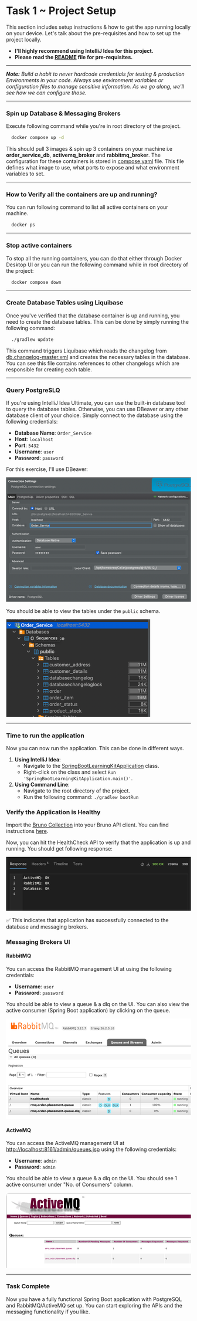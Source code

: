# Task 1 ~ Project Setup

This section includes setup instructions & how to get the app running locally on your device. Let's talk about the pre-requisites and how to set up the project locally. 

- **I'll highly recommend using IntelliJ Idea for this project.**
- **Please read the [README](../README.md) file for pre-requisites.**

---

**_Note:_** _Build a habit to never hardcode credentials for testing & production Environments in your code. Always use
environment variables or configuration files to manage sensitive information. As we go along, we'll see how we can configure those._

---

### **Spin up Database & Messaging Brokers**

Execute following command while you're in root directory of the project. 
```bash
  docker compose up -d
```
This should pull 3 images & spin up 3 containers on your machine i.e **order_service_db**, **activemq_broker** and **rabbitmq_broker**.
The configuration for these containers is stored in [compose.yaml](../compose.yaml) file. This file defines what image to use,
what ports to expose and what environment variables to set.

---

### How to Verify all the containers are up and running?
You can run following command to list all active containers on your machine.
```bash
  docker ps
```

---

### **Stop active containers**
To stop all the running containers, you can do that either through Docker Desktop UI or you can run the following command while in root directory of the project:
```bash
  docker compose down
```


---

### **Create Database Tables using Liquibase**

Once you've verified that the database container is up and running, you need to create the database tables. This can be 
done by simply running
the following command:
```bash
  ./gradlew update
```
This command triggers Liquibase which reads the changelog from [db.changelog-master.xml](../src/main/resources/db/changelog/db.changelog-master.xml) and 
creates the necessary tables in the database. You can see this file contains references to other changelogs which are responsible for creating each table.

---

### **Query PostgreSLQ**

If you're using IntelliJ Idea Ultimate, you can use the built-in database tool to query the database tables. Otherwise,
you can use DBeaver or any other database client of your choice. Simply connect to the database using the following credentials:
- **Database Name**: `Order_Service`
- **Host**: `localhost`
- **Port**: `5432`
- **Username**: `user`
- **Password**: `password`

For this exercise, I'll use DBeaver:

![img.png](resources/dbeaver_setup.png)

You should be able to view the tables under the `public` schema.

![img.png](resources/dbeaver_database_view.png)


---


### Time to run the application
Now you can now run the application. This can be done in different ways.
1. **Using IntelliJ Idea**:
   - Navigate to the [SpringBootLearningKitApplication](../src/main/java/com/springboot/learning/kit/SpringBootLearningKitApplication.java) class.
   - Right-click on the class and select `Run 'SpringBootLearningKitApplication.main()'`.
2. **Using Command Line**:
   - Navigate to the root directory of the project.
   - Run the following command: `./gradlew bootRun`

### **Verify the Application is Healthy**

Import the [Bruno Collection](../docs/SpringBoot%20Learning%20Kit%20-%20APIs) into your Bruno API client. You can find instructions [here](https://docs.usebruno.com/get-started/import-export-data/import-collections).

Now, you can hit the HealthCheck API to verify that the application is up and running. You should get following response:

![img.png](resources/healthCheck_response.png)

✅ This indicates that application has successfully connected to the database and messaging brokers.

### **Messaging Brokers UI**

#### **RabbitMQ**

You can access the RabbitMQ management UI at [](http://localhost:15672) using the following credentials:
- **Username**: `user`
- **Password**: `password`

You should be able to view a queue & a dlq on the UI. You can also view the active 
consumer (Spring Boot application) by clicking on the queue.

![img.png](resources/rabbitmq_intro_pic.png)

#### **ActiveMQ**
You can access the ActiveMQ management UI at [http://localhost:8161/admin/queues.jsp](http://localhost:8161/admin/queues.jsp) using the following credentials:
- **Username**: `admin`
- **Password**: `admin`

You should be able to view a queue & a dlq on the UI. You should see 1 active consumer under "No. of Consumers" column.

![img.png](resources/activemq_ui_intro.png)

---

### Task Complete
Now you have a fully functional Spring Boot application with PostgreSQL and RabbitMQ/ActiveMQ set up. You can start exploring the APIs and the messaging functionality if you like.